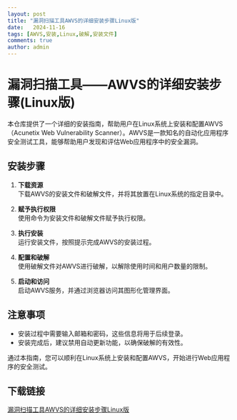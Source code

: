 ```yaml
---
layout: post
title: "漏洞扫描工具AWVS的详细安装步骤Linux版"
date:   2024-11-16
tags: [AWVS,安装,Linux,破解,安装文件]
comments: true
author: admin
---
```

# 漏洞扫描工具——AWVS的详细安装步骤(Linux版)

本仓库提供了一个详细的安装指南，帮助用户在Linux系统上安装和配置AWVS（Acunetix Web Vulnerability Scanner）。AWVS是一款知名的自动化应用程序安全测试工具，能够帮助用户发现和评估Web应用程序中的安全漏洞。

## 安装步骤

1. **下载资源**  
   下载AWVS的安装文件和破解文件，并将其放置在Linux系统的指定目录中。

2. **赋予执行权限**  
   使用命令为安装文件和破解文件赋予执行权限。

3. **执行安装**  
   运行安装文件，按照提示完成AWVS的安装过程。

4. **配置和破解**  
   使用破解文件对AWVS进行破解，以解除使用时间和用户数量的限制。

5. **启动和访问**  
   启动AWVS服务，并通过浏览器访问其图形化管理界面。

## 注意事项

- 安装过程中需要输入邮箱和密码，这些信息将用于后续登录。
- 安装完成后，建议禁用自动更新功能，以确保破解的有效性。

通过本指南，您可以顺利在Linux系统上安装和配置AWVS，开始进行Web应用程序的安全测试。

## 下载链接

[漏洞扫描工具AWVS的详细安装步骤Linux版](https://pan.quark.cn/s/8113308f0b32)